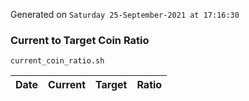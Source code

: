 Generated on `Saturday 25-September-2021 at 17:16:30`

### Current to Target Coin Ratio
`current_coin_ratio.sh`

Date|Current|Target|Ratio
---|---|---|---
